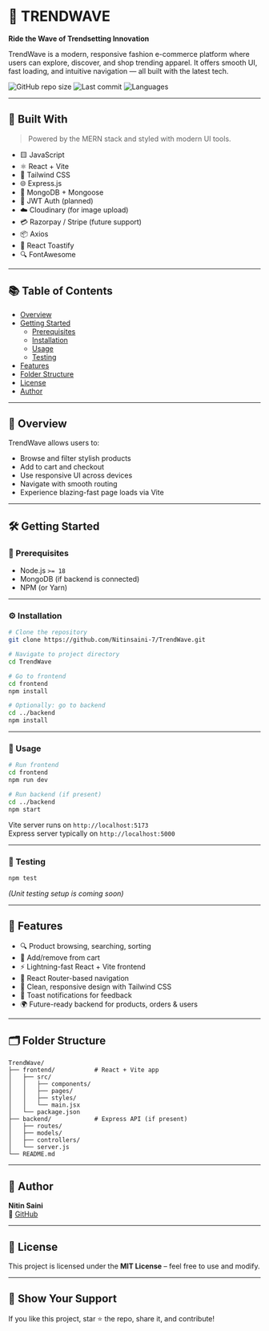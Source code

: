 # 🌊 TRENDWAVE

**Ride the Wave of Trendsetting Innovation**

TrendWave is a modern, responsive fashion e-commerce platform where users can explore, discover, and shop trending apparel. It offers smooth UI, fast loading, and intuitive navigation — all built with the latest tech.

![GitHub repo size](https://img.shields.io/github/repo-size/Nitinsaini-7/TrendWave)
![Last commit](https://img.shields.io/github/last-commit/Nitinsaini-7/TrendWave)
![Languages](https://img.shields.io/github/languages/count/Nitinsaini-7/TrendWave)

---

## 🚀 Built With

> Powered by the MERN stack and styled with modern UI tools.

- 🟨 JavaScript
- ⚛️ React + Vite
- 🎨 Tailwind CSS
- 🌐 Express.js
- 🍃 MongoDB + Mongoose
- 🔐 JWT Auth (planned)
- ☁️ Cloudinary (for image upload)
- 💳 Razorpay / Stripe (future support)
- 📦 Axios
- 🔔 React Toastify
- 🔍 FontAwesome

---

## 📚 Table of Contents

- [Overview](#overview)
- [Getting Started](#getting-started)
  - [Prerequisites](#prerequisites)
  - [Installation](#installation)
  - [Usage](#usage)
  - [Testing](#testing)
- [Features](#features)
- [Folder Structure](#folder-structure)
- [License](#license)
- [Author](#author)

---

## 📖 Overview

TrendWave allows users to:

- Browse and filter stylish products
- Add to cart and checkout
- Use responsive UI across devices
- Navigate with smooth routing
- Experience blazing-fast page loads via Vite

---

## 🛠️ Getting Started

### 📌 Prerequisites

- Node.js `>= 18`
- MongoDB (if backend is connected)
- NPM (or Yarn)

---

### ⚙️ Installation

```bash
# Clone the repository
git clone https://github.com/Nitinsaini-7/TrendWave.git

# Navigate to project directory
cd TrendWave

# Go to frontend
cd frontend
npm install

# Optionally: go to backend
cd ../backend
npm install
```

---

### 🚀 Usage

```bash
# Run frontend
cd frontend
npm run dev

# Run backend (if present)
cd ../backend
npm start
```

Vite server runs on `http://localhost:5173`  
Express server typically on `http://localhost:5000`

---

### 🧪 Testing

```bash
npm test
```

*(Unit testing setup is coming soon)*

---

## 🎯 Features

- 🔍 Product browsing, searching, sorting
- 🛒 Add/remove from cart
- ⚡ Lightning-fast React + Vite frontend
- 🧭 React Router-based navigation
- 🧾 Clean, responsive design with Tailwind CSS
- 🔔 Toast notifications for feedback
- 🌍 Future-ready backend for products, orders & users

---

## 🗂 Folder Structure

```
TrendWave/
├── frontend/           # React + Vite app
│   ├── src/
│   │   ├── components/
│   │   ├── pages/
│   │   ├── styles/
│   │   └── main.jsx
│   └── package.json
├── backend/            # Express API (if present)
│   ├── routes/
│   ├── models/
│   ├── controllers/
│   └── server.js
└── README.md
```

---

## 👤 Author

**Nitin Saini**  
🔗 [GitHub](https://github.com/Nitinsaini-7)

---

## 📄 License

This project is licensed under the **MIT License** – feel free to use and modify.

---

## 💫 Show Your Support

If you like this project, star ⭐ the repo, share it, and contribute!
